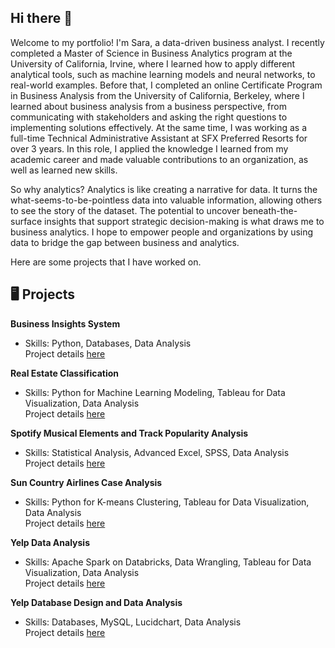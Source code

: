 ## Hi there :wave:

Welcome to my portfolio! I'm Sara, a data-driven business analyst. I recently completed a Master of Science in Business Analytics program at the University of California, Irvine, where I learned how to apply different analytical tools, such as machine learning models and neural networks, to real-world examples. Before that, I completed an online Certificate Program in Business Analysis from the University of California, Berkeley, where I learned about business analysis from a business perspective, from communicating with stakeholders and asking the right questions to implementing solutions effectively. At the same time, I was working as a full-time Technical Administrative Assistant at SFX Preferred Resorts for over 3 years. In this role, I applied the knowledge I learned from my academic career and made valuable contributions to an organization, as well as learned new skills.    

So why analytics? Analytics is like creating a narrative for data. It turns the what-seems-to-be-pointless data into valuable information, allowing others to see the story of the dataset. The potential to uncover beneath-the-surface insights that support strategic decision-making is what draws me to business analytics. I hope to empower people and organizations by using data to bridge the gap between business and analytics.

Here are some projects that I have worked on.

## :desktop_computer: Projects  
<b>Business Insights System</b>  
- Skills: Python, Databases, Data Analysis   
Project details [here](https://github.com/sara-huang-hart/business-recommendations-system.git)

<!--<b>Driver Drowsiness Detection</b>  
- Skills: Deep Learning and Neural Networks, Data Modeling  
Project details [here]()  -->

<b>Real Estate Classification</b>    
- Skills: Python for Machine Learning Modeling, Tableau for Data Visualization, Data Analysis  
Project details [here](https://github.com/sara-huang-hart/real-estate-classification.git)  

<b>Spotify Musical Elements and Track Popularity Analysis</b>    
- Skills: Statistical Analysis, Advanced Excel, SPSS, Data Analysis    
Project details [here]()

<b>Sun Country Airlines Case Analysis</b>    
- Skills: Python for K-means Clustering, Tableau for Data Visualization, Data Analysis    
Project details [here]()

<!---<b>The Game of M.A.S.H</b>  
- Skills: Python, Web Design    
Project details [here]()--->  

<b>Yelp Data Analysis</b>    
- Skills: Apache Spark on Databricks, Data Wrangling, Tableau for Data Visualization, Data Analysis    
Project details [here]()

<b>Yelp Database Design and Data Analysis</b>    
- Skills: Databases, MySQL, Lucidchart, Data Analysis      
Project details [here]()

<!--
**sara-huang-hart/sara-huang-hart** is a ✨ _special_ ✨ repository because its `README.md` (this file) appears on your GitHub profile.

Here are some ideas to get you started:

- 🔭 I’m currently working on ...
- 🌱 I’m currently learning ...
- 👯 I’m looking to collaborate on ...
- 🤔 I’m looking for help with ...
- 💬 Ask me about ...
- 📫 How to reach me: ...
- 😄 Pronouns: ...
- ⚡ Fun fact: ...
-->
